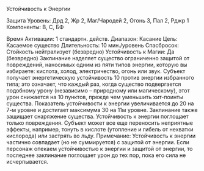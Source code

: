 
Устойчивость к Энергии

Защита
Уровень: Дрд 2, Жр 2, Маг/Чародей 2,
Огонь 3, Пал 2, Рджр 1
Компоненты: В, С, БФ

Время Активации: 1 стандартн. действ.
Диапазон: Касание
Цель: Касаемое существо
Длительность: 10 мин./уровень
Спасбросок: Стойкость нейтрализует
(безвредно)
Устойчивость к Магии: Да (безвредно)
Заклинание наделяет существо ограниченно защитой от повреждений, наносимых одним из пяти типов энергии,
которую вы избираете: кислота, холод,
электричество, огонь или звук. Субъект
получает энергетическую устойчивость
10 против энергии избранного типа;
это означает, что каждый раз, когда существо подвергается подобному урону
(независимо – природному или магическому), этот урон снижается на 10 пунктов, прежде чем уменьшить хит-поинты существа. Показатель устойчивости
к энергии увеличивается до 20 на 7-м
уровне и достигает максимума 30 на 11м уровне. Заклинание также защищает
снаряжение существа.
Устойчивость к энергии поглощает
только повреждения. Субъект может все
еще переносить неприятные эффекты,
например, тонуть в кислоте (утопление
и гибель от нехватки кислорода) или застрять во льду.
Примечание: Устойчивость к энергии
частично совпадает (но не суммируется)
с защитой от энергии. Если персонаж
опекаем устойчивостью к энергии и защитой от энергии, то последнее заклинание поглощает урон до тех пор, пока
его сила не исчерпывается.